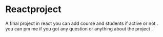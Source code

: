 # Reactproject
A final project in react you can add course and students if active or not .
you can pm me if you got any question or anything about the project .
